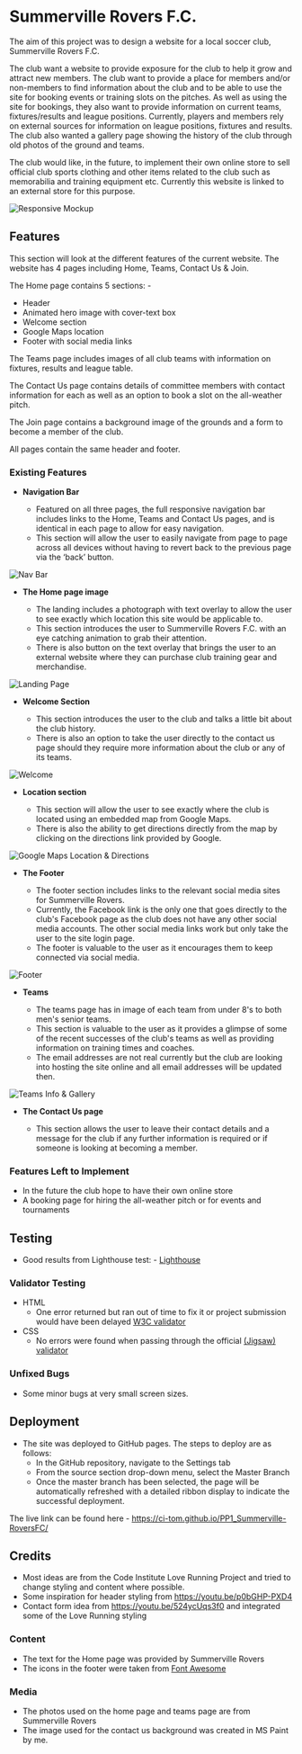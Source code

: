 # Summerville Rovers F.C.

The aim of this project was to design a website for a local soccer club, Summerville Rovers F.C.

The club want a website to provide exposure for the club to help it grow and attract new members. The club want to provide a place for members and/or non-members to find information about the club and to be able to use the site for booking events or training slots on the pitches. As well as using the site for bookings, they also want to provide information on current teams, fixtures/results and league positions. Currently, players and members rely on external sources for information on league positions, fixtures and results. The club also wanted a gallery page showing the history of the club through old photos of the ground and teams.

The club would like, in the future, to implement their own online store to sell official club sports clothing and other items related to the club such as memorabilia and training equipment etc.
Currently this website is linked to an external store for this purpose.

![Responsive Mockup](assets/images/website_mockup.png)

## Features 

This section will look at the different features of the current website. The website has 4 pages including Home, Teams, Contact Us & Join.

The Home page contains 5 sections: -
  - Header
  - Animated hero image with cover-text box
  - Welcome section
  - Google Maps location
  - Footer with social media links

The Teams page includes images of all club teams with information on fixtures, results and league table.

The Contact Us page contains details of committee members with contact information for each as well as an option to book a slot on the all-weather pitch.

The Join page contains a background image of the grounds and a form to become a member of the club.

All pages contain the same header and footer.

### Existing Features

- __Navigation Bar__

  - Featured on all three pages, the full responsive navigation bar includes links to the Home, Teams and Contact Us pages, and is identical in each page to allow for easy navigation.
  - This section will allow the user to easily navigate from page to page across all devices without having to revert back to the previous page via the ‘back’ button. 

![Nav Bar](assets/images/navbar.png)

- __The Home page image__

  - The landing includes a photograph with text overlay to allow the user to see exactly which location this site would be applicable to. 
  - This section introduces the user to Summerville Rovers F.C. with an eye catching animation to grab their attention.
  - There is also button on the text overlay that brings the user to an external website where they can purchase club training gear and merchandise.

![Landing Page](assets/images/landing-page_with_cover-text.png)

- __Welcome Section__

  - This section introduces the user to the club and talks a little bit about the club history.
  - There is also an option to take the user directly to the contact us page should they require more information about the club or any of its teams. 

![Welcome](assets/images/welcome.png)

- __Location section__

  - This section will allow the user to see exactly where the club is located using an embedded map from Google Maps. 
  - There is also the ability to get directions directly from the map by clicking on the directions link provided by Google. 

![Google Maps Location & Directions](assets/images/location.png)

- __The Footer__ 

  - The footer section includes links to the relevant social media sites for Summerville Rovers.
  - Currently, the Facebook link is the only one that goes directly to the club's Facebook page as the club does not have any other social media accounts. The other social media links work but only take the user to the site login page. 
  - The footer is valuable to the user as it encourages them to keep connected via social media.

![Footer](assets/images/footer.png)

- __Teams__

  - The teams page has in image of each team from under 8's to both men's senior teams.
  - This section is valuable to the user as it provides a glimpse of some of the recent successes of the club's teams as well as providing information on training times and coaches.
  - The email addresses are not real currently but the club are looking into hosting the site online and all email addresses will be updated then. 

![Teams Info & Gallery](assets/images/current_teams.PNG)

- __The Contact Us page__

  - This section allows the user to leave their contact details and a message for the club if any further information is required or if someone is looking at becoming a member.

### Features Left to Implement

- In the future the club hope to have their own online store
- A booking page for hiring the all-weather pitch or for events and tournaments

## Testing 

- Good results from Lighthouse test: -
[Lighthouse](assets/images/lighthouse.PNG)

### Validator Testing 

- HTML
  - One error returned but ran out of time to fix it or project submission would have been delayed [W3C validator](assets/images/html_validator.PNG)
- CSS
  - No errors were found when passing through the official [(Jigsaw) validator](assets/images/css_validator.PNG)

### Unfixed Bugs

- Some minor bugs at very small screen sizes.

## Deployment

- The site was deployed to GitHub pages. The steps to deploy are as follows: 
  - In the GitHub repository, navigate to the Settings tab 
  - From the source section drop-down menu, select the Master Branch
  - Once the master branch has been selected, the page will be automatically refreshed with a detailed ribbon display to indicate the successful deployment. 

The live link can be found here - https://ci-tom.github.io/PP1_Summerville-RoversFC/ 


## Credits 

- Most ideas are from the Code Institute Love Running Project and tried to change styling and content where possible.
- Some inspiration for header styling from https://youtu.be/p0bGHP-PXD4
- Contact form idea from https://youtu.be/524ycUqs3f0 and integrated some of the Love Running styling

### Content 

- The text for the Home page was provided by Summerville Rovers
- The icons in the footer were taken from [Font Awesome](https://fontawesome.com/)

### Media

- The photos used on the home page and teams page are from Summerville Rovers
- The image used for the contact us background was created in MS Paint by me.
